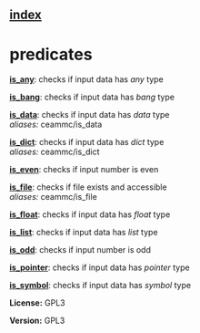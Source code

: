 [index](index.html) 
---

# predicates




[**is_any**](is_any.html): checks if input data has *any* type 

[**is_bang**](is_bang.html): checks if input data has *bang* type 

[**is_data**](is_data.html): checks if input data has *data* type <br>
_aliases:_ ceammc/is_data


[**is_dict**](is_dict.html): checks if input data has *dict* type <br>
_aliases:_ ceammc/is_dict


[**is_even**](is_even.html): checks if input number is even 

[**is_file**](is_file.html): checks if file exists and accessible <br>
_aliases:_ ceammc/is_file


[**is_float**](is_float.html): checks if input data has *float* type 

[**is_list**](is_list.html): checks if input data has *list* type 

[**is_odd**](is_odd.html): checks if input number is odd 

[**is_pointer**](is_pointer.html): checks if input data has *pointer* type 

[**is_symbol**](is_symbol.html): checks if input data has *symbol* type 



**License:** GPL3

**Version:** GPL3
